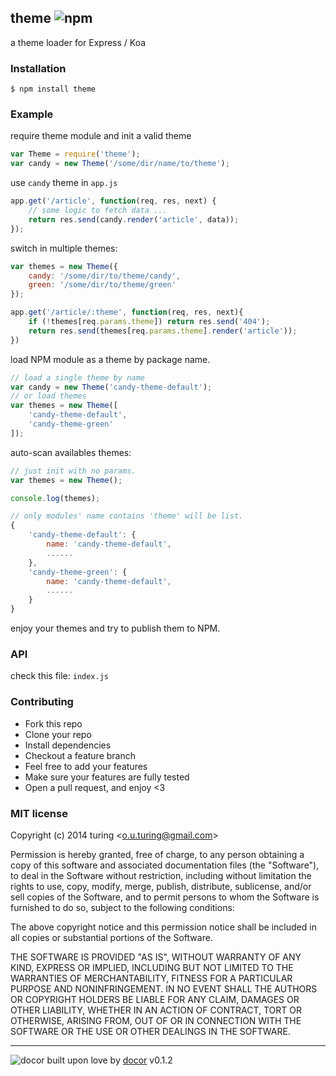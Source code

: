 ## theme ![npm](https://badge.fury.io/js/theme.png)

a theme loader for Express / Koa

### Installation

```
$ npm install theme
```

### Example

require theme module and init a valid theme
````javascript
var Theme = require('theme');
var candy = new Theme('/some/dir/name/to/theme');
````
use `candy` theme in `app.js`

````javascript
app.get('/article', function(req, res, next) {
    // some logic to fetch data ...
    return res.send(candy.render('article', data));
});
````
switch in multiple themes:
````javascript
var themes = new Theme({
    candy: '/some/dir/to/theme/candy',
    green: '/some/dir/to/theme/green'
});

app.get('/article/:theme', function(req, res, next){
    if (!themes[req.params.theme]) return res.send('404');
    return res.send(themes[req.params.theme].render('article'));
})
````
load NPM module as a theme by package name.
````javascript
// load a single theme by name
var candy = new Theme('candy-theme-default');
// or load themes
var themes = new Theme([
    'candy-theme-default',
    'candy-theme-green'
]);
````
auto-scan availables themes:

````javascript
// just init with no params.
var themes = new Theme();

console.log(themes);

// only modules' name contains 'theme' will be list.
{
    'candy-theme-default': {
        name: 'candy-theme-default',
        ......
    },
    'candy-theme-green': {
        name: 'candy-theme-default',
        ......
    }
}
````
enjoy your themes and try to publish them to NPM.

### API
check this file: `index.js`

### Contributing
- Fork this repo
- Clone your repo
- Install dependencies
- Checkout a feature branch
- Feel free to add your features
- Make sure your features are fully tested
- Open a pull request, and enjoy <3

### MIT license
Copyright (c) 2014 turing &lt;o.u.turing@gmail.com&gt;

Permission is hereby granted, free of charge, to any person obtaining a copy
of this software and associated documentation files (the &quot;Software&quot;), to deal
in the Software without restriction, including without limitation the rights
to use, copy, modify, merge, publish, distribute, sublicense, and/or sell
copies of the Software, and to permit persons to whom the Software is
furnished to do so, subject to the following conditions:

The above copyright notice and this permission notice shall be included in
all copies or substantial portions of the Software.

THE SOFTWARE IS PROVIDED &quot;AS IS&quot;, WITHOUT WARRANTY OF ANY KIND, EXPRESS OR
IMPLIED, INCLUDING BUT NOT LIMITED TO THE WARRANTIES OF MERCHANTABILITY,
FITNESS FOR A PARTICULAR PURPOSE AND NONINFRINGEMENT. IN NO EVENT SHALL THE
AUTHORS OR COPYRIGHT HOLDERS BE LIABLE FOR ANY CLAIM, DAMAGES OR OTHER
LIABILITY, WHETHER IN AN ACTION OF CONTRACT, TORT OR OTHERWISE, ARISING FROM,
OUT OF OR IN CONNECTION WITH THE SOFTWARE OR THE USE OR OTHER DEALINGS IN
THE SOFTWARE.

---
![docor](https://cdn1.iconfinder.com/data/icons/windows8_icons_iconpharm/26/doctor.png)
built upon love by [docor](https://github.com/turingou/docor.git) v0.1.2